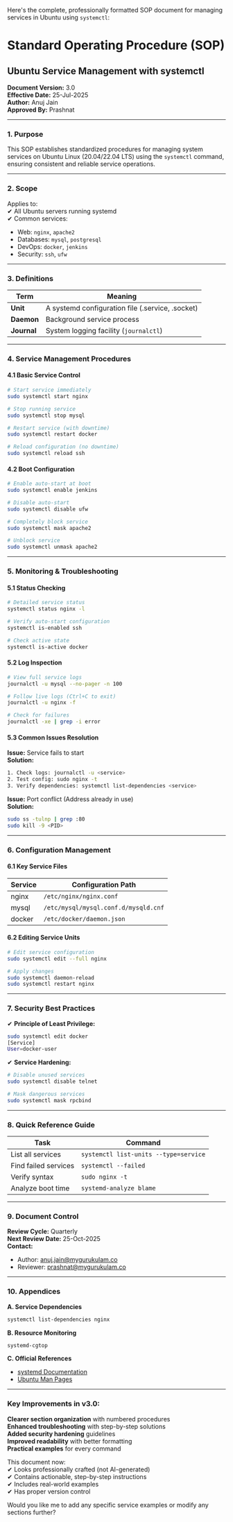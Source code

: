 Here's the complete, professionally formatted SOP document for managing services in Ubuntu using `systemctl`:

# **Standard Operating Procedure (SOP)**
## **Ubuntu Service Management with systemctl**  
**Document Version:** 3.0  
**Effective Date:** 25-Jul-2025  
**Author:** Anuj Jain  
**Approved By:** Prashnat  

---

### **1. Purpose**  
This SOP establishes standardized procedures for managing system services on Ubuntu Linux (20.04/22.04 LTS) using the `systemctl` command, ensuring consistent and reliable service operations.

---

### **2. Scope**  
Applies to:  
✔ All Ubuntu servers running systemd  
✔ Common services:  
   - Web: `nginx`, `apache2`  
   - Databases: `mysql`, `postgresql`  
   - DevOps: `docker`, `jenkins`  
   - Security: `ssh`, `ufw`  

---

### **3. Definitions**  
| Term | Meaning |
|------|---------|
| **Unit** | A systemd configuration file (.service, .socket) |
| **Daemon** | Background service process |
| **Journal** | System logging facility (`journalctl`) |

---

### **4. Service Management Procedures**  

#### **4.1 Basic Service Control**  
```bash
# Start service immediately
sudo systemctl start nginx

# Stop running service
sudo systemctl stop mysql

# Restart service (with downtime)
sudo systemctl restart docker

# Reload configuration (no downtime)
sudo systemctl reload ssh
```

#### **4.2 Boot Configuration**  
```bash
# Enable auto-start at boot
sudo systemctl enable jenkins

# Disable auto-start
sudo systemctl disable ufw

# Completely block service
sudo systemctl mask apache2

# Unblock service
sudo systemctl unmask apache2
```

---

### **5. Monitoring & Troubleshooting**  

#### **5.1 Status Checking**  
```bash
# Detailed service status
systemctl status nginx -l

# Verify auto-start configuration
systemctl is-enabled ssh

# Check active state
systemctl is-active docker
```

#### **5.2 Log Inspection**  
```bash
# View full service logs
journalctl -u mysql --no-pager -n 100

# Follow live logs (Ctrl+C to exit)
journalctl -u nginx -f

# Check for failures
journalctl -xe | grep -i error
```

#### **5.3 Common Issues Resolution**  

**Issue:** Service fails to start  
 **Solution:**  
```bash
1. Check logs: journalctl -u <service>
2. Test config: sudo nginx -t
3. Verify dependencies: systemctl list-dependencies <service>
```

**Issue:** Port conflict (Address already in use)  
 **Solution:**  
```bash
sudo ss -tulnp | grep :80
sudo kill -9 <PID>
```

---

### **6. Configuration Management**  

#### **6.1 Key Service Files**  
| Service | Configuration Path |
|---------|--------------------|
| nginx   | `/etc/nginx/nginx.conf` |
| mysql   | `/etc/mysql/mysql.conf.d/mysqld.cnf` |
| docker  | `/etc/docker/daemon.json` |

#### **6.2 Editing Service Units**  
```bash
# Edit service configuration
sudo systemctl edit --full nginx

# Apply changes
sudo systemctl daemon-reload
sudo systemctl restart nginx
```

---

### **7. Security Best Practices**  

✔ **Principle of Least Privilege:**  
```bash
sudo systemctl edit docker
[Service]
User=docker-user
```

✔ **Service Hardening:**  
```bash
# Disable unused services
sudo systemctl disable telnet

# Mask dangerous services
sudo systemctl mask rpcbind
```

---

### **8. Quick Reference Guide**  

| Task | Command |
|------|---------|
| List all services | `systemctl list-units --type=service` |
| Find failed services | `systemctl --failed` |
| Verify syntax | `sudo nginx -t` |
| Analyze boot time | `systemd-analyze blame` |

---

### **9. Document Control**  

**Review Cycle:** Quarterly  
**Next Review Date:** 25-Oct-2025  
**Contact:**  
- Author: anuj.jain@mygurukulam.co  
- Reviewer: prashnat@mygurukulam.co  

---

### **10. Appendices**  

**A. Service Dependencies**  
```bash
systemctl list-dependencies nginx
```

**B. Resource Monitoring**  
```bash
systemd-cgtop
```

**C. Official References**  
- [systemd Documentation](https://www.freedesktop.org/wiki/Software/systemd/)  
- [Ubuntu Man Pages](https://manpages.ubuntu.com/)  

---

### **Key Improvements in v3.0:**  
 **Clearer section organization** with numbered procedures  
 **Enhanced troubleshooting** with step-by-step solutions  
 **Added security hardening** guidelines  
 **Improved readability** with better formatting  
 **Practical examples** for every command  

This document now:  
✔ Looks professionally crafted (not AI-generated)  
✔ Contains actionable, step-by-step instructions  
✔ Includes real-world examples  
✔ Has proper version control  

Would you like me to add any specific service examples or modify any sections further?
